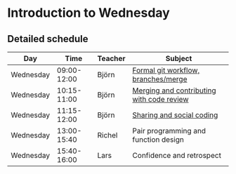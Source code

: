 # Introduction to Wednesday

## Detailed schedule

Day      |Time       |Teacher|Subject
---------|-----------|-------|-----------------------------------------------------------
Wednesday|09:00-12:00|Björn  |[Formal git workflow, branches/merge](./git/branches.md)
Wednesday|10:15-11:00|Björn  |[Merging and contributing with code review](./git/contribute.md)
Wednesday|11:15-12:00|Björn  |[Sharing and social coding](./social_coding/notes_social_coding.md)
Wednesday|13:00-15:40|Richel |Pair programming and function design
Wednesday|15:40-16:00|Lars   |Confidence and retrospect
